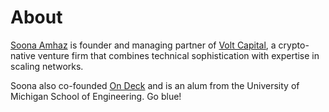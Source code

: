 About
=====

<a href="https://www.forbes.com/profile/soona-amhaz/?sh=68eac9251bd2">Soona Amhaz</a> is founder and managing partner of <a href="https://volt.capital">Volt Capital</a>, a crypto-native venture firm that combines technical sophistication with expertise in scaling networks.

Soona also co-founded <a href="https://www.beondeck.com/">On Deck</a> and is an alum from the University of Michigan School of Engineering. Go blue!
